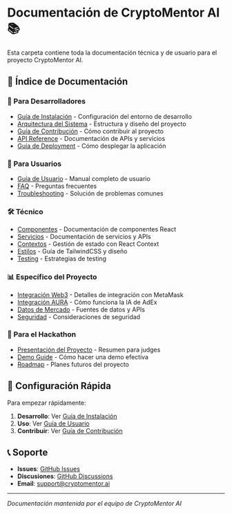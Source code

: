 # Documentación de CryptoMentor AI 📚

Esta carpeta contiene toda la documentación técnica y de usuario para el proyecto CryptoMentor AI.

## 📖 Índice de Documentación

### 🚀 Para Desarrolladores
- [Guía de Instalación](./installation.md) - Configuración del entorno de desarrollo
- [Arquitectura del Sistema](./architecture.md) - Estructura y diseño del proyecto
- [Guía de Contribución](./contributing.md) - Cómo contribuir al proyecto
- [API Reference](./api-reference.md) - Documentación de APIs y servicios
- [Guía de Deployment](./deployment.md) - Cómo desplegar la aplicación

### 👥 Para Usuarios
- [Guía de Usuario](./user-guide.md) - Manual completo de usuario
- [FAQ](./faq.md) - Preguntas frecuentes
- [Troubleshooting](./troubleshooting.md) - Solución de problemas comunes

### 🛠️ Técnico
- [Componentes](./components.md) - Documentación de componentes React
- [Servicios](./services.md) - Documentación de servicios y APIs
- [Contextos](./contexts.md) - Gestión de estado con React Context
- [Estilos](./styling.md) - Guía de TailwindCSS y diseño
- [Testing](./testing.md) - Estrategias de testing

### 📊 Específico del Proyecto
- [Integración Web3](./web3-integration.md) - Detalles de integración con MetaMask
- [Integración AURA](./aura-integration.md) - Cómo funciona la IA de AdEx
- [Datos de Mercado](./market-data.md) - Fuentes de datos y APIs
- [Seguridad](./security.md) - Consideraciones de seguridad

### 🎯 Para el Hackathon
- [Presentación del Proyecto](./hackathon-presentation.md) - Resumen para judges
- [Demo Guide](./demo-guide.md) - Cómo hacer una demo efectiva
- [Roadmap](./roadmap.md) - Planes futuros del proyecto

## 🔧 Configuración Rápida

Para empezar rápidamente:

1. **Desarrollo**: Ver [Guía de Instalación](./installation.md)
2. **Uso**: Ver [Guía de Usuario](./user-guide.md)
3. **Contribuir**: Ver [Guía de Contribución](./contributing.md)

## 📞 Soporte

- **Issues**: [GitHub Issues](https://github.com/tu-usuario/crypto-mentor-ai/issues)
- **Discusiones**: [GitHub Discussions](https://github.com/tu-usuario/crypto-mentor-ai/discussions)
- **Email**: support@cryptomentor.ai

---

*Documentación mantenida por el equipo de CryptoMentor AI*
